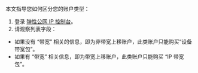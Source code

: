 本文指导您如何区分您的账户类型：
1. 登录 [弹性公网 IP 控制台](https://console.cloud.tencent.com/cvm/eip?rid=1)。
2. 请观察列表字段：
 - 如果没有 “带宽” 相关的信息，即为非带宽上移账户，此类账户只能购买“设备带宽包”。
 - 如果有 “带宽” 相关信息，即为带宽上移账户，此类账户只能购买 “IP 带宽包”。
